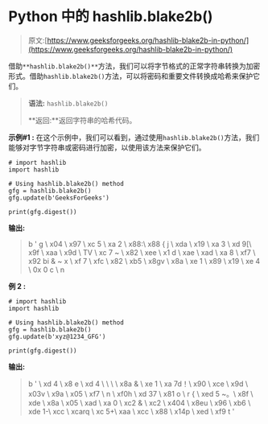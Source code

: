 # Python 中的 hashlib.blake2b()

> 原文:[https://www.geeksforgeeks.org/hashlib-blake2b-in-python/](https://www.geeksforgeeks.org/hashlib-blake2b-in-python/)

借助`**hashlib.blake2b()**`方法，我们可以将字节格式的正常字符串转换为加密形式。借助`hashlib.blake2b()`方法，可以将密码和重要文件转换成哈希来保护它们。

> **语法:** `hashlib.blake2b()`
> 
> **返回:**返回字符串的哈希代码。

**示例#1 :**
在这个示例中，我们可以看到，通过使用`hashlib.blake2b()`方法，我们能够对字节字符串或密码进行加密，以使用该方法来保护它们。

```
# import hashlib
import hashlib

# Using hashlib.blake2b() method
gfg = hashlib.blake2b()
gfg.update(b'GeeksForGeeks')

print(gfg.digest())
```

**输出:**

> b ' g \ x04 \ x97 \ xc 5 \ xa 2 \ x88:\ x88 { j \ xda \ x19 \ xa 3 \ xd 9[\ x9f \ xaa \ x9d \ TV \ xc 7 ~ \ x82 \ xee \ x1 d \ xae \ xad \ xa 8 \ xf7 \ x92 bi & ~ x \ xf 7 \ xfc \ x82 \ xb5 \ x8gv \ x8a \ xe 1 \ x89 \ x19 \ xe 4 \ 0x 0 c \ n

**例 2 :**

```
# import hashlib
import hashlib

# Using hashlib.blake2b() method
gfg = hashlib.blake2b()
gfg.update(b'xyz@1234_GFG')

print(gfg.digest())
```

**输出:**

> b ' \ xd 4 \ x8 e \ xd 4 \ \ \ \ x8a & \ xe 1 \ xa 7d！\ x90 \ xce \ x9d \ x03v \ x9a \ x05 \ xf7 \ n \ xf0h \ xd 37 \ x81 o \ r { \ xed 5 ~。\ x8f \ xde \ x8a \ x05 \ xad \ xa 0 \ xc2 & \ xc2 \ x404 \ x8eu \ x96 \ xb6 \ xde 1-\ xcc \ xcarq \ xc 5+\ xaa \ xcc \ x88 \ x14p \ xed \ xf9 t '